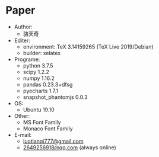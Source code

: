 # Paper

- Author:
  - 骆天奇
- Editer:
  - environment: TeX 3.14159265 (TeX Live 2019/Debian)
  - builder: xelatex
- Programe:
  - python 3.7.5
  - scipy 1.2.2
  - numpy 1.16.2
  - pandas 0.23.3+dfsg
  - pyecharts 1.7.1
  - snapshot_phantomjs 0.0.3
- OS:
  - Ubuntu 19.10
- Other:
  - MS Font Family
  - Monaco Font Family
- E-mail:
  - luotianqi777@gmail.com
  - 2649256918@qq.com (always online)
